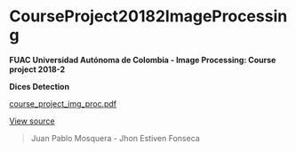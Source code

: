 # CourseProject20182ImageProcessing
**FUAC Universidad Autónoma de Colombia - Image Processing: Course project 2018-2**

**Dices Detection**




[course_project_img_proc.pdf](https://github.com/JP4BL0/CourseProject20182ImageProcessing/blob/master/course_project_img_proc.pdf)

[View source](https://github.com/JP4BL0/CourseProject20182ImageProcessing/tree/master/src)

> Juan Pablo Mosquera - Jhon Estiven Fonseca